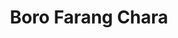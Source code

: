 ---
title: "Boro Farang Chara"
title_bn: "বড় ফারাং ছড়া"
description: "A few charas came out from Chilopara, Galaiyapara, Vojapara in Ramu forest, Cox’s Bazar and joined together at Chadaghubibru and passed Kheduripara, Mochautpara, Sonachandrapara, Akirampara and Monijanapara before falling into Ramu Khal."
---